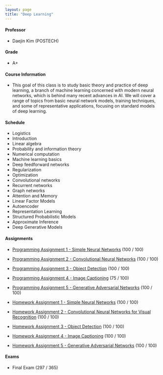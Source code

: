 ```yaml
---
layout: page
title: "Deep Learning"
---
```

#### Professor
- Daejin Kim (POSTECH)

#### Grade
- A+

#### Course Information

- This goal of this class is to study basic theory and practice of deep learning, a branch of machine learning concerned with modern neural networks, which is behind many recent advances in AI. We will cover a range of topics from basic neural network models, training techniques, and some of representative applications, focusing on standard models of deep learning. 

#### Schedule

- Logistics
- Introduction
- Linear algebra
- Probability and information theory 
- Numerical computation
- Machine learning basics
- Deep feedforward networks
- Regularization
- Optimization 
- Convolutional networks
- Recurrent networks 
- Graph networks
- Attention and Memory 
- Linear Factor Models
- Autoencoder
- Representation Learning
- Structured Probabilistic Models
- Approximate Inference 
- Deep Generative Models

#### Assignments

- [Programming Assignment 1 - Simple Neural Networks](/courses/deep-learning/AIGS538_PA1_20222421.pdf) (100 / 100)

- [Programming Assignment 2 - Convolutional Neural Networks](/courses/deep-learning/AIGS538_PA2_20222421.pdf) (100 / 100)

- [Programming Assignment 3 - Object Detection](/courses/deep-learning/AIGS538_PA3_20222421.pdf) (100 / 100)

- [Programming Assignment 4 - Image Captioning](/courses/deep-learning/AIGS538_PA4_20222421.pdf) (75 / 100)

- [Programming Assignment 5 - Generative Adversarial Networks](/courses/deep-learning/AIGS538_PA5_20222421.pdf) (100 / 100)

- [Homework Assignment 1 - Simple Neural Networks](/courses/deep-learning/AIGS538_HW1_20222421.pdf) (100 / 100)

- [Homework Assignment 2 - Convolutional Neural Networks for Visual Recognition](/courses/deep-learning/AIGS538_HW2_20222421.pdf) (100 / 100)

- [Homework Assignment 3 - Object Detection](/courses/deep-learning/AIGS538_HW3_20222421.pdf) (100 / 100)

- [Homework Assignment 4 - Image Captioning](/courses/deep-learning/AIGS538_HW4_20222421.pdf) (100 / 100)

- [Homework Assignment 5 - Generative Adversarial Networks](/courses/deep-learning/AIGS538_HW5_20222421.pdf) (100 / 100)


#### Exams
- Final Exam (297 / 365)